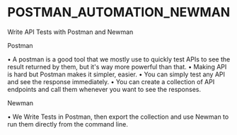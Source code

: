 # POSTMAN_AUTOMATION_NEWMAN
Write API Tests with Postman and Newman

Postman

•	A postman is a good tool that we mostly use to quickly test APIs to see the result returned by them, but it's way more powerful than that.
•	Making API is hard but Postman makes it simpler, easier.
•	You can simply test any API and see the response immediately.
•	You can create a collection of API endpoints and call them whenever you want to see the responses.

Newman

•	We Write Tests in Postman, then export the collection and use Newman to run them directly from the command line.

